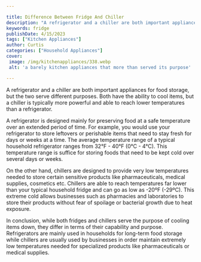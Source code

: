 ```yaml
---

title: Difference Between Fridge And Chiller
description: "A refrigerator and a chiller are both important appliances for food storage, but the two serve different purposes. Both have the a...check it out to learn"
keywords: fridge
publishDate: 4/15/2023
tags: ["Kitchen Appliances"]
author: Curtis
categories: ["Household Appliances"]
cover: 
 image: /img/kitchenappliances/338.webp
 alt: 'a barely kitchen appliances that more than served its purpose'

---
```


A refrigerator and a chiller are both important appliances for food storage, but the two serve different purposes. Both have the ability to cool items, but a chiller is typically more powerful and able to reach lower temperatures than a refrigerator.

A refrigerator is designed mainly for preserving food at a safe temperature over an extended period of time. For example, you would use your refrigerator to store leftovers or perishable items that need to stay fresh for days or weeks at a time. The average temperature range of a typical household refrigerator ranges from 32°F - 40°F (0°C - 4°C). This temperature range is suffice for storing foods that need to be kept cold over several days or weeks. 

On the other hand, chillers are designed to provide very low temperatures needed to store certain sensitive products like pharmaceuticals, medical supplies, cosmetics etc. Chillers are able to reach temperatures far lower than your typical household fridge and can go as low as -20ºF (-29ºC). This extreme cold allows businesses such as pharmacies and laboratories to store their products without fear of spoilage or bacterial growth due to heat exposure. 

In conclusion, while both fridges and chillers serve the purpose of cooling items down, they differ in terms of their capability and purpose. Refrigerators are mainly used in households for long-term food storage while chillers are usually used by businesses in order maintain extremely low temperatures needed for specialized products like pharmaceuticals or medical supplies.
